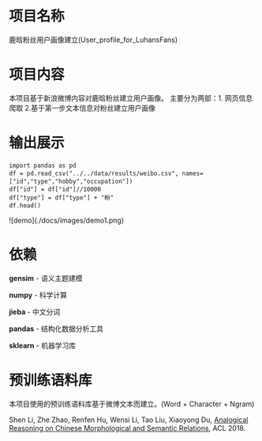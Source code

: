 # 项目名称
鹿晗粉丝用户画像建立(User_profile_for_LuhansFans)

# 项目内容
本项目基于新浪微博内容对鹿晗粉丝建立用户画像。
主要分为两部：1. 网页信息爬取 2.基于第一步文本信息对粉丝建立用户画像

# 输出展示
```python3
import pandas as pd
df = pd.read_csv("../../data/results/weibo.csv", names=["id","type","hobby","occupation"])
df["id"] = df["id"]//10000
df["type"] = df["type"] + "粉"
df.head()
```
<div align=left>![demo](./docs/images/demo1.png)


# 依赖
**gensim** - 语义主题建模

**numpy** - 科学计算

**jieba** - 中文分词

**pandas** - 结构化数据分析工具

**sklearn** - 机器学习库

# 预训练语料库
本项目使用的预训练语料库基于微博文本而建立。(Word + Character + Ngram)

Shen Li, Zhe Zhao, Renfen Hu, Wensi Li, Tao Liu, Xiaoyong Du, [Analogical Reasoning on Chinese Morphological and Semantic Relations](http://aclweb.org/anthology/P18-2023), ACL 2018.





